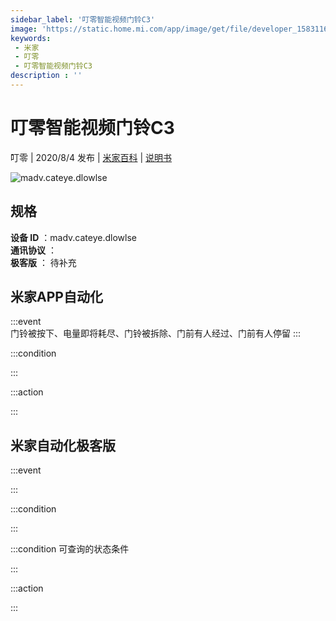 ```yaml
---
sidebar_label: '叮零智能视频门铃C3'
image: 'https://static.home.mi.com/app/image/get/file/developer_1583116190hjlxxkrv.png'
keywords: 
 - 米家
 - 叮零
 - 叮零智能视频门铃C3
description : ''
---
```

# 叮零智能视频门铃C3

叮零 | 2020/8/4 发布 | [米家百科](https://home.mi.com/webapp/content/baike/product/index.html?model=madv.cateye.dlowlse) | [说明书](https://home.mi.com/views/introduction.html?model=madv.cateye.dlowlse&region=cn)

![madv.cateye.dlowlse](https://static.home.mi.com/app/image/get/file/developer_1583116190hjlxxkrv.png)

## 规格  
> 
**设备 ID** ：madv.cateye.dlowlse  
**通讯协议** ：  
**极客版**  ： 待补充 


## 米家APP自动化  

:::event  
门铃被按下、电量即将耗尽、门铃被拆除、门前有人经过、门前有人停留
:::

:::condition  

:::

:::action   

:::

## 米家自动化极客版  

:::event  

:::

:::condition  

:::

:::condition 可查询的状态条件  

:::

:::action  

:::

        
